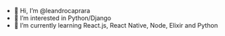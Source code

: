 - 👋 Hi, I’m @leandrocaprara
- 👀 I’m interested in Python/Django
- 🌱 I’m currently learning React.js, React Native, Node, Elixir and Python
